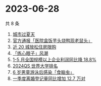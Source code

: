 # 2023-06-28

共 8 条

<!-- BEGIN -->
<!-- 最后更新时间 Wed Jun 28 2023 16:10:49 GMT+0800 (China Standard Time) -->

1. [城市过夏天](https://www.zhihu.com/search?q=%E5%9F%8E%E5%B8%82%E8%BF%87%E5%A4%8F%E5%A4%A9)
1. [官方通报「医院盒饭芋头烧鸭现老鼠头」](https://www.zhihu.com/search?q=%E5%AE%98%E6%96%B9%E9%80%9A%E6%8A%A5%E3%80%8C%E5%8C%BB%E9%99%A2%E7%9B%92%E9%A5%AD%E8%8A%8B%E5%A4%B4%E7%83%A7%E9%B8%AD%E7%8E%B0%E8%80%81%E9%BC%A0%E5%A4%B4%E3%80%8D)
1. [近 20 城放松住房限购](https://www.zhihu.com/search?q=%E8%BF%91%2020%20%E5%9F%8E%E6%94%BE%E6%9D%BE%E4%BD%8F%E6%88%BF%E9%99%90%E8%B4%AD)
1. [「练心眼子」风潮](https://www.zhihu.com/search?q=%E3%80%8C%E7%BB%83%E5%BF%83%E7%9C%BC%E5%AD%90%E3%80%8D%E9%A3%8E%E6%BD%AE)
1. [1-5 月全国规模以上企业利润同比降 18.8%](https://www.zhihu.com/search?q=1-5%20%E6%9C%88%E5%85%A8%E5%9B%BD%E8%A7%84%E6%A8%A1%E4%BB%A5%E4%B8%8A%E4%BC%81%E4%B8%9A%E5%88%A9%E6%B6%A6%E5%90%8C%E6%AF%94%E9%99%8D%2018.8%25)
1. [2024QS 世界大学排名](https://www.zhihu.com/search?q=2024QS%20%E4%B8%96%E7%95%8C%E5%A4%A7%E5%AD%A6%E6%8E%92%E5%90%8D)
1. [6 岁男童游泳后感染「食脑虫」](https://www.zhihu.com/search?q=6%20%E5%B2%81%E7%94%B7%E7%AB%A5%E6%B8%B8%E6%B3%B3%E5%90%8E%E6%84%9F%E6%9F%93%E3%80%8C%E9%A3%9F%E8%84%91%E8%99%AB%E3%80%8D)
1. [一季度离婚登记量同比增加 12.7 万对](https://www.zhihu.com/search?q=%E4%B8%80%E5%AD%A3%E5%BA%A6%E7%A6%BB%E5%A9%9A%E7%99%BB%E8%AE%B0%E9%87%8F%E5%90%8C%E6%AF%94%E5%A2%9E%E5%8A%A0%2012.7%20%E4%B8%87%E5%AF%B9)

<!-- END -->
